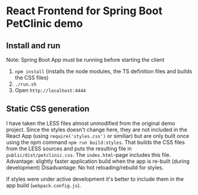 # React Frontend for Spring Boot PetClinic demo

## Install and run

Note: Spring Boot App must be running before starting the client

1. `npm install` (installs the node modules, the TS definition files and builds the CSS files)
2. `./run.sh` 
3. Open `http://localhost:4444`


## Static CSS generation

I have taken the LESS files almost unmodified from the original demo project. Since the styles doesn't change here, they are not included in the React App 
(using `require('styles.css')` or similiar) but are only built once using
the npm command `npm run build:styles`. That builds the CSS files from the LESS sources and puts the resulting file in `public/dist/petclinic.css`. The
`index.html`-page includes this file. 
Advantage: slightly faster application build when the app is re-built (during development)
Disadvantage: No hot reloading/rebuild for styles.

If styles were under active development it's better to include them in the app build (`webpack.config.js`).

